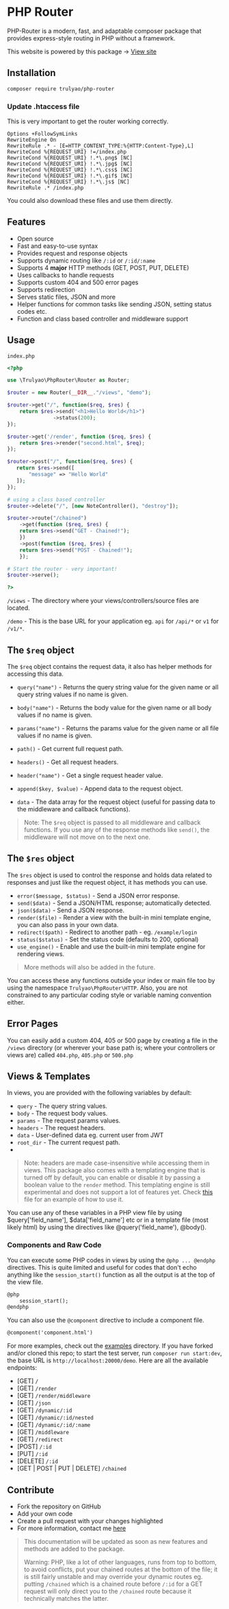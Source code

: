# PHP Router

PHP-Router is a modern, fast, and adaptable composer package that provides express-style routing in PHP without a framework.

This website is powered by this package -> [View site](https://phprouter.herokuapp.com/)

## Installation

```bash
composer require trulyao/php-router
```

### Update .htaccess file

This is very important to get the router working correctly.


```
Options +FollowSymLinks
RewriteEngine On
RewriteRule .* - [E=HTTP_CONTENT_TYPE:%{HTTP:Content-Type},L]
RewriteCond %{REQUEST_URI} !=/index.php
RewriteCond %{REQUEST_URI} !.*\.png$ [NC]
RewriteCond %{REQUEST_URI} !.*\.jpg$ [NC]
RewriteCond %{REQUEST_URI} !.*\.css$ [NC]
RewriteCond %{REQUEST_URI} !.*\.gif$ [NC]
RewriteCond %{REQUEST_URI} !.*\.js$ [NC]
RewriteRule .* /index.php
```

You could also download these files and use them directly.

## Features

- Open source
- Fast and easy-to-use syntax
- Provides request and response objects
- Supports dynamic routing like `/:id` or `/:id/:name`
- Supports 4 **major** HTTP methods (GET, POST, PUT, DELETE)
- Uses callbacks to handle requests
- Supports custom 404 and 500 error pages
- Supports redirection
- Serves static files, JSON and more
- Helper functions for common tasks like sending JSON, setting status codes etc.
- Function and class based controller and middleware support

## Usage

`index.php`

```php
<?php

use \Trulyao\PhpRouter\Router as Router;

$router = new Router(__DIR__."/views", "demo");

$router->get("/", function($req, $res) {
    return $res->send("<h1>Hello World</h1>")
               ->status(200);
});

$router->get('/render', function ($req, $res) {
    return $res->render("second.html", $req);
});

$router->post("/", function($req, $res) {
   return $res->send([
       "message" => "Hello World"
   ]);
});

# using a class based controller
$router->delete("/", [new NoteController(), "destroy"]); 

$router->route("/chained")
    ->get(function ($req, $res) {
    return $res->send("GET - Chained!");
    })
    ->post(function ($req, $res) {
    return $res->send("POST - Chained!");
    });

# Start the router - very important!
$router->serve();

?>
```

`/views` - The directory where your views/controllers/source files are located.

`/demo` - This is the base URL for your application eg. `api` for `/api/*` or `v1` for `/v1/*`.

## The `$req` object

The `$req` object contains the request data, it also has helper methods for accessing this data.

- `query("name")` - Returns the query string value for the given name or all query string values if no name is given.

- `body("name")` - Returns the body value for the given name or all body values if no name is given.

- `params("name")` - Returns the params value for the given name or all file values if no name is given.
- `path()` - Get current full request path.
- `headers()` - Get all request headers.
- `header("name")` - Get a single request header value.
- `append($key, $value)` - Append data to the request object.
- `data` - The data array for the request object (useful for passing data to the middleware and callback functions).

> Note: The `$req` object is passed to all middleware and callback functions. If you use any of the response methods like `send()`, the middleware will not move on to the next one.

## The `$res` object

The `$res` object is used to control the response and holds data related to responses and just like the request object, it has methods you can use.

- `error($message, $status)` - Send a JSON error response.
- `send($data)` - Send a JSON/HTML response; automatically detected.
- `json($data)` - Send a JSON response.
- `render($file)` - Render a view with the built-in mini template engine, you can also pass in your own data.
- `redirect($path)` - Redirect to another path - eg. `/example/login`
- `status($status)` - Set the status code (defaults to 200, optional)
- `use_engine()` - Enable and use the built-in mini template engine for rendering views.


> More methods will also be added in the future.

You can access these any functions outside your index or main file too by using the namespace `Trulyao\PhpRouter\HTTP`. Also, you are not constrained to any particular coding style or variable naming convention either.

## Error Pages

You can easily add a custom 404, 405 or 500 page by creating a file in the `/views` directory (or wherever your base path is; where your controllers or views are) called `404.php`, `405.php` or `500.php`

## Views & Templates
In views, you are provided with the following variables by default:
- `query` -  The query string values.
- `body` - The request body values.
- `params` - The request params values.
- `headers` - The request headers.
- `data` - User-defined data eg. current user from JWT
- `root_dir` - The current request path.
- 
> Note: headers are made case-insensitive while accessing them in views.
This package also comes with a templating engine that is turned off by default, you can enable or disable it by passing a boolean value to the `render` method. This templating engine is still experimental and does not support a lot of features yet. Check [this](/examples/views/middleware_view.html) file for an example of how to use it.

You can use any of these variables in a PHP view file by using $query[\'field_name'\], $data[\'field_name'\] etc or in a template file (most likely html) by using the directives like @query('field_name'), @body().

### Components and Raw Code
You can execute some PHP codes in views by using the `@php ... @endphp` directives. This is quite limited and useful for codes that don't echo anything like the `session_start()` function as all the output is at the top of the view file.


```html
@php
    session_start();
@endphp
```

You can also use the `@component` directive to include a component file.

```html
@component('component.html')
```

For more examples, check out the [examples](/examples) directory. If you have forked and/or cloned this repo; to start the test server, run `composer run start:dev`, the base URL is `http://localhost:20000/demo`. Here are all the available endpoints:
- [GET] `/`
- [GET] `/render`
- [GET] `/render/middleware`
- [GET] `/json`
- [GET] `/dynamic/:id`
- [GET] `/dynamic/:id/nested`
- [GET] `/dynamic/:id/:name`
- [GET] `/middleware`
- [GET] `/redirect`
- [POST] `/:id`
- [PUT] `/:id`
- [DELETE] `/:id`
- [GET | POST | PUT | DELETE] `/chained`

## Contribute

- Fork the repository on GitHub
- Add your own code
- Create a pull request with your changes highlighted
- For more information, contact me [here](https://twitter.com/trulyao)

> This documentation will be updated as soon as new features and methods are added to the package.
> 
> Warning: PHP, like a lot of other languages, runs from top to bottom, to avoid conflicts, put your chained routes at the bottom of the file; it is still fairly unstable and may override your dynamic routes eg. putting `/chained` which is a chained route before `/:id` for a GET request will only direct you to the `/chained` route because it technically matches the latter.
